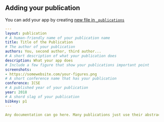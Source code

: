 ## Adding your publication

You can add your app by creating [new file in `_publications`](https://github.com/NAIST-SE/code-review.github.io/new/master?filename=_publications/your-publication-name.md)

```yaml
---
layout: publication
# A human-friendly name of your publication name
title: Title of the Publication
# The author of your publication
authors: You, second author, third author...
# A short description of what your publication does
description: What your app does
# Include a few figure that show your publications important point
screenshots:
- https://somewebsite.com/your-figures.png
# A short conference name that has your publication
conference: ICSE
# A published year of your publication
year: 2018
# A shord slag of your publication
bibkey: p1
---

Any documentation can go here. Many publications just use their abstract here.
```
